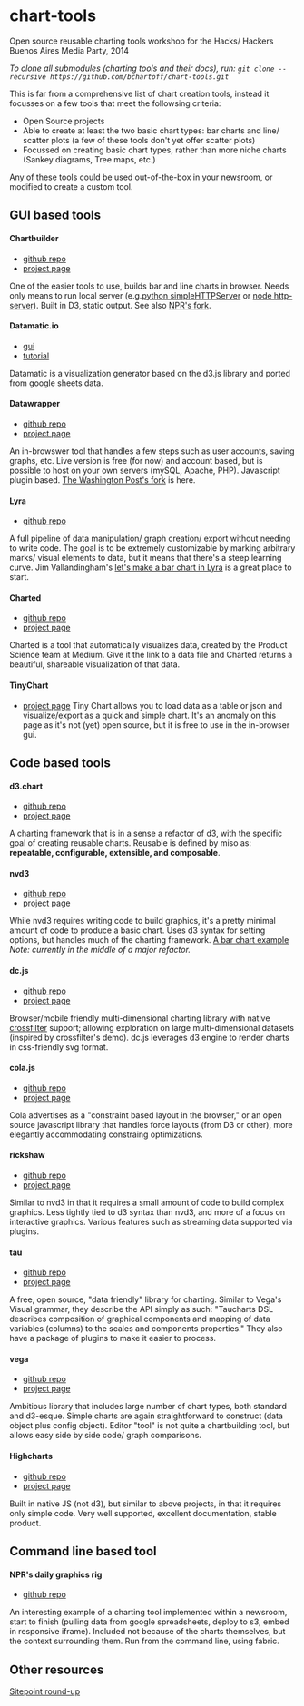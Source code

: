 chart-tools
===========

Open source reusable charting tools workshop for the Hacks/ Hackers Buenos Aires Media Party, 2014

*To clone all submodules (charting tools and their docs), run:
`git clone --recursive https://github.com/bchartoff/chart-tools.git`*

This is far from a comprehensive list of chart creation tools, instead it focusses on a few tools that meet the followsing criteria:
- Open Source projects
- Able to create at least the two basic chart types: bar charts and line/ scatter plots (a few of these tools don't yet offer scatter plots)
- Focussed on creating basic chart types, rather than more niche charts (Sankey diagrams, Tree maps, etc.)

Any of these tools could be used out-of-the-box in your newsroom, or modified to create a custom tool.

## GUI based tools

#### Chartbuilder
- [github repo](https://github.com/Quartz/Chartbuilder)
- [project page](http://quartz.github.io/Chartbuilder/)

One of the easier tools to use, builds bar and line charts in browser. Needs only means to run local server (e.g.[python simpleHTTPServer](https://docs.python.org/2/library/simplehttpserver.html) or [node http-server](https://github.com/nodeapps/http-server)). Built in D3, static output. See also [NPR's fork](https://github.com/nprapps/Chartbuilder).

#### Datamatic.io
- [gui](http://datamatic.io/)
- [tutorial](https://medium.com/@DatamaticIO/how-to-make-an-interactive-d3-js-visualization-using-datamatic-io-3c0663040eff)

Datamatic is a visualization generator based on the d3.js library and ported from google sheets data.

#### Datawrapper
- [github repo](https://github.com/datawrapper/datawrapper)
- [project page](https://datawrapper.de/)

An in-browswer tool that handles a few steps such as user accounts, saving graphs, etc. Live version is free (for now) and account based, but is possible to host on your own servers (mySQL, Apache, PHP). Javascript plugin based. [The Washington Post's fork](https://github.com/washingtonpost/datawrapper) is here.

#### Lyra
- [github repo](https://github.com/uwdata/lyra)

A full pipeline of data manipulation/ graph creation/ export without needing to write code. The goal is to be extremely customizable by marking arbitrary marks/ visual elements to data, but it means that there's a steep learning curve. Jim Vallandingham's [let's make a bar chart in Lyra](http://vallandingham.me/make_a_barchart_with_lyra.html) is a great place to start.

#### Charted
- [github repo](https://github.com/mikesall/charted)
- [project page](http://www.charted.co/)

Charted is a tool that automatically visualizes data, created by the Product Science team at Medium. Give it the link to a data file and Charted returns a beautiful, shareable visualization of that data.

#### TinyChart
- [project page](http://tinychart.co/)
Tiny Chart allows you to load data as a table or json and visualize/export as a quick and simple chart. It's an anomaly on this page as it's not (yet) open source, but it is free to use in the in-browser gui.

## Code based tools

#### d3.chart
- [github repo](https://github.com/misoproject/d3.chart)
- [project page](http://misoproject.com/d3-chart/)

A charting framework that is in a sense a refactor of d3, with the specific goal of creating reusable charts. Reusable is defined by miso as: **repeatable, configurable, extensible, and composable**.

#### nvd3 
- [github repo](https://github.com/novus/nvd3)
- [project page](http://nvd3.org/)

While nvd3 requires writing code to build graphics, it's a pretty minimal amount of code to produce a basic chart. Uses d3 syntax for setting options, but handles much of the charting framework. [A bar chart example](https://github.com/novus/nvd3/blob/master/examples/discreteBarChart.html) *Note: currently in the middle of a major refactor.*

#### dc.js
- [github repo](https://github.com/dc-js/dc.js)
- [project page](http://dc-js.github.io/dc.js/)

Browser/mobile friendly  multi-dimensional charting library with native [crossfilter](http://square.github.io/crossfilter/) support; allowing exploration on large multi-dimensional datasets (inspired by crossfilter's demo). dc.js leverages d3 engine to render charts in css-friendly svg format.

#### cola.js
- [github repo](https://github.com/tgdwyer/WebCola)
- [project page](http://marvl.infotech.monash.edu/webcola/)

Cola advertises as a "constraint based layout in the browser," or an open source javascript library that handles force layouts (from D3 or other), more elegantly accommodating constraing optimizations.

#### rickshaw
- [github repo](https://github.com/shutterstock/rickshaw)
- [project page](http://code.shutterstock.com/rickshaw/)

Similar to nvd3 in that it requires a small amount of code to build complex graphics. Less tightly tied to d3 syntax than nvd3, and more of a focus on interactive graphics. Various features such as streaming data supported via plugins.

#### tau 
- [github repo](https://github.com/TargetProcess/tauCharts)
- [project page](http://blog.taucharts.com/taucharts-data-focused-charting-library/)

A free, open source, "data friendly" library for charting. Similar to Vega's Visual grammar, they describe the API simply as such: "Taucharts DSL describes composition of graphical components and mapping of data variables (columns) to the scales and components properties." They also have a package of plugins to make it easier to process.

#### vega
- [github repo](https://github.com/trifacta/vega)
- [project page](http://trifacta.github.io/vega/)

Ambitious library that includes large number of chart types, both standard and d3-esque. Simple charts are again straightforward to construct (data object plus config object). Editor "tool" is not quite a chartbuilding tool, but allows easy side by side code/ graph comparisons.

#### Highcharts 
- [github repo](https://github.com/highslide-software/highcharts.com/)
- [project page](http://www.highcharts.com/)

Built in native JS (not d3), but similar to above projects, in that it requires only simple code. Very well supported, excellent documentation, stable product.

## Command line based tool

#### NPR's daily graphics rig
- [github repo](https://github.com/nprapps/dailygraphics)

An interesting example of a charting tool implemented within a newsroom, start to finish (pulling data from google spreadsheets, deploy to s3, embed in responsive iframe). Included not because of the charts themselves, but the context surrounding them. Run from the command line, using fabric.

## Other resources

[Sitepoint round-up](http://www.sitepoint.com/15-best-javascript-charting-libraries/)





